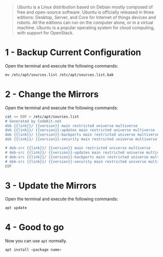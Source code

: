 > Ubuntu is a Linux distribution based on Debian mostly composed of free and open-source software. Ubuntu is officially released in three editions: Desktop, Server, and Core for Internet of things devices and robots. All the editions can run on the computer alone, or in a virtual machine. Ubuntu is a popular operating system for cloud computing, with support for OpenStack.

# 1 - Backup Current Configuration

Open the terminal and execute the following commands:

```bash
mv /etc/apt/sources.list /etc/apt/sources.list.bak
```

# 2 - Change the Mirrors

Open the terminal and execute the following commands:

```bash
cat << EOF > /etc/apt/sources.list
# Generated by CodeKit.net
deb {{link}}/ {{version}} main restricted universe multiverse
deb {{link}}/ {{version}}-updates main restricted universe multiverse
deb {{link}}/ {{version}}-backports main restricted universe multiverse
deb {{link}}/ {{version}}-security main restricted universe multiverse

# deb-src {{link}}/ {{version}} main restricted universe multiverse
# deb-src {{link}}/ {{version}}-updates main restricted universe multiverse
# deb-src {{link}}/ {{version}}-backports main restricted universe multiverse
# deb-src {{link}}/ {{version}}-security main restricted universe multiverse
EOF
```

# 3 - Update the Mirrors

Open the terminal and execute the following commands:

```bash
apt update
```

# 4 - Good to go

Now you can use `apt` normally.

```bash
apt install <package name>
```
